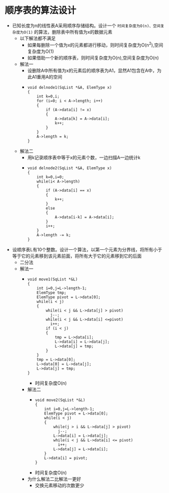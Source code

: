 # 顺序表的算法设计
- 已知长度为n的线性表A采用顺序存储结构。设计一个 `时间复杂度为O(n)、空间复杂度为O(1)` 的算法，删除表中所有值为x的数据元素
  - 以下解法都不满足
    - 如果每删除一个值为x的元素都进行移动，则时间复杂度为O(n<sup>2</sup>),空间复杂度为O(1)
    - 如果借助一个新的顺序表，则时间复杂度为O(n),空间复杂度为O(n)
  - 解法一
    - 设删除A中所有值为x的元素后的顺序表为A1，显然A1包含在A中，为此A1重用A的空间
    - ```
      void delnode1(SqList *&A, ElemType x)
      {
          int k=0,i;
          for (i=0; i < A->length; i++)
          {
              if (A->data[i] != x)
              {
                  A->data[k] = A->data[i];
                  k++;
              }
          }
          A->length = k;
      }
      ```
  - 解法二
    - 用k记录顺序表中等于x的元素个数，一边扫描A一边统计k
    - ```
      void delnode2(SqList *&A, ElemType x)
      {
          int k=0,i=0;
          while(i< A->length)
          {
              if (A->data[i] == x)
              {
                  k++;
              }
              else
              {
                  A->data[i-k] = A->data[i];
              }
              i++;
          }
          A->length -= k;
      }
      ```
- 设顺序表L有10个整数。设计一个算法，以第一个元素为分界线，将所有小于等于它的元素移到该元素前面，将所有大于它的元素移到它的后面
  - 二分法
  - 解法一
    - ```
      void move1(SqList *&L)
      {
          int i=0,j=L->length-1;
          ElemType tmp;
          ElemType pivot = L->data[0];
          while(i < j)
          {
              while(i < j && L->data[j] > pivot)
                j--;
              while(i < j && L->data[i] <=pivot)
                i++;
              if (i < j)
              {
                  tmp = L->data[i];
                  L->data[i] = L->data[j];
                  L->data[j] = tmp;
              }
          }
          tmp = L->data[0];
          L->data[0] = L->data[j];
          L->data[j] = tmp;
      }
      ```
      - 时间复杂度O(n)
    - 解法二
      - ```
        void move2(SqList *&L)
        {
            int i=0,j=L->length-1;
            ElemType pivot = L->data[0];
            while(i < j)
            {
                while(j > i && L->data[j] > pivot)
                  j--;
                L->data[i] = L->data[j];
                while(i < j && L->data[i] <= pivot)
                  i++;
                L->data[j] = L->data[i];
            }
            L->data[i] = pivot;
        }
        ```
      - 时间复杂度O(n)
    - 为什么解法二比解法一更好
      - 交换元素移动的次数更少